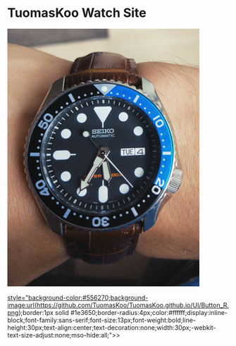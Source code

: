 #  TuomasKoo Watch Site

![image](https://github.com/TuomasKoo/TuomasKoo.github.io/blob/master/Files/Seiko%207s26-0020_1.jpg)

<div><!--[if mso]>
  <v:roundrect xmlns:v="urn:schemas-microsoft-com:vml" xmlns:w="urn:schemas-microsoft-com:office:word" href="https://github.com/TuomasKoo/TuomasKoo.github.io" style="height:30px;v-text-anchor:middle;width:30px;" arcsize="14%" strokecolor="#1e3650" fill="t">
    <v:fill type="tile" src="https://github.com/TuomasKoo/TuomasKoo.github.io/UI/Button_R.png" color="#556270" />
    <w:anchorlock/>
    <center style="color:#ffffff;font-family:sans-serif;font-size:13px;font-weight:bold;">></center>
  </v:roundrect>
<![endif]--><a href="TuomasKoo/TuomasKoo.github.io"

style="background-color:#556270;background-image:url(https://github.com/TuomasKoo/TuomasKoo.github.io/UI/Button_R.png);border:1px solid #1e3650;border-radius:4px;color:#ffffff;display:inline-block;font-family:sans-serif;font-size:13px;font-weight:bold;line-height:30px;text-align:center;text-decoration:none;width:30px;-webkit-text-size-adjust:none;mso-hide:all;">></a></div>
